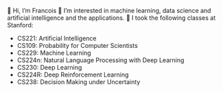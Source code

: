 👋 Hi, I’m Francois 
👀 I’m interested in machine learning, data science and artificial intelligence and the applications.
🌱 I took the following classes at Stanford:
- CS221: Artificial Intelligence
- CS109: Probability for Computer Scientists 
- CS229: Machine Learning 
- CS224n: Natural Language Processing with Deep Learning 
- CS230: Deep Learning
- CS224R: Deep Reinforcement Learning
- CS238: Decision Making under Uncertainty


<!---
chesnay/chesnay is a ✨ special ✨ repository because its `README.md` (this file) appears on your GitHub profile.
You can click the Preview link to take a look at your changes.
--->
